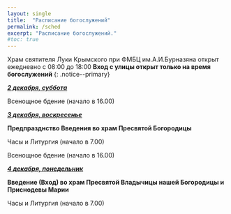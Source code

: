 ```yaml
---
layout: single
title:  "Расписание богослужений"
permalink: /sched
excerpt: "Расписание богослужений."
#toc: true
---
```


Храм святителя Луки Крымского при ФМБЦ им.А.И.Бурназяна открыт ежедневно с 08:00 до 18:00
__Вход с улицы открыт только на время богослужений__
{: .notice--primary}

<!-----
<style type="text/css">
  p {
    color: red;
  }
</style>
-->

<!-----
Вечерня и утреня (начало в 16.00) – в 1 корпусе (с пропуском)
{: .notice--warning}
-->

**_<span style="text-decoration:underline;">2 декабря, суббота</span>_**

Всенощное бдение (начало в 16.00)

**_<span style="text-decoration:underline;">3 декабря, воскресенье</span>_**

**Предпразднство Введения во храм Пресвятой Богородицы**

Часы и Литургия (начало в 7.00)

Всенощное бдение (начало в 16.00)

**_<span style="text-decoration:underline;">4 декабря, понедельник</span>_**

**Введение (Вход) во храм Пресвятой Владычицы нашей Богородицы и Приснодевы Марии**

Часы и Литургия (начало в 7.00)
